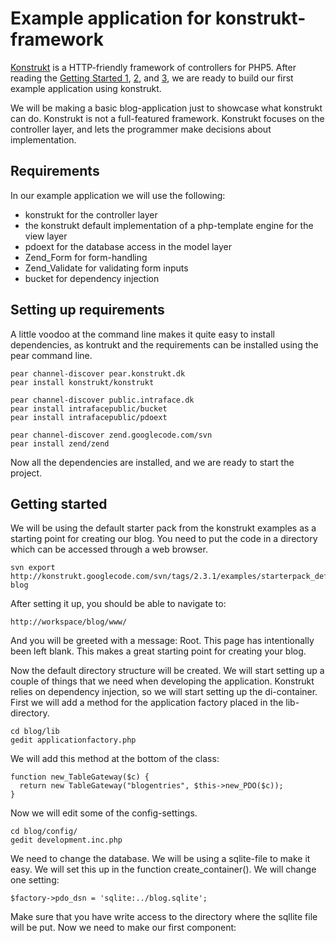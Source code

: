 Example application for konstrukt-framework
==

[Konstrukt](http://konstrukt.dk/) is a HTTP-friendly framework of controllers for PHP5. After reading the [Getting Started 1](http://konstrukt.dk/getting-started-part1.html), [2](http://konstrukt.dk/getting-started-part2.html), and [3](http://konstrukt.dk/getting-started-part3.html), we are ready to build our first example application using konstrukt.

We will be making a basic blog-application just to showcase what konstrukt can do. Konstrukt is not a full-featured framework. Konstrukt focuses on the controller layer, and lets the programmer make decisions about implementation.

Requirements
-- 

In our example application we will use the following:

* konstrukt for the controller layer
* the konstrukt default implementation of a php-template engine for the view layer
* pdoext for the database access in the model layer
* Zend_Form for form-handling
* Zend_Validate for validating form inputs
* bucket for dependency injection

Setting up requirements
--

A little voodoo at the command line makes it quite easy to install dependencies, as kontrukt and the requirements can be installed using the pear command line.

    pear channel-discover pear.konstrukt.dk
    pear install konstrukt/konstrukt

    pear channel-discover public.intraface.dk
    pear install intrafacepublic/bucket
    pear install intrafacepublic/pdoext

    pear channel-discover zend.googlecode.com/svn
    pear install zend/zend

Now all the dependencies are installed, and we are ready to start the project.

Getting started
--

We will be using the default starter pack from the konstrukt examples as a starting point for creating our blog. You need to put the code in a directory which can be accessed through a web browser.

    svn export http://konstrukt.googlecode.com/svn/tags/2.3.1/examples/starterpack_default blog
    
After setting it up, you should be able to navigate to:

	http://workspace/blog/www/
	
And you will be greeted with a message: Root. This page has intentionally been left blank. This makes a great starting point for creating your blog.

Now the default directory structure will be created. We will start setting up a couple of things that we need when developing the application. Konstrukt relies on dependency injection, so we will start setting up the di-container. First we will add a method for the application factory placed in the lib-directory.

	cd blog/lib
	gedit applicationfactory.php
	
We will add this method at the bottom of the class:

    function new_TableGateway($c) {
      return new TableGateway("blogentries", $this->new_PDO($c));
    }
	
Now we will edit some of the config-settings.

	cd blog/config/
	gedit development.inc.php
	
We need to change the database. We will be using a sqlite-file to make it easy. We will set this up in the function create_container(). We will change one setting:

    $factory->pdo_dsn = 'sqlite:../blog.sqlite';

Make sure that you have write access to the directory where the sqllite file will be put. Now we need to make our first component:
